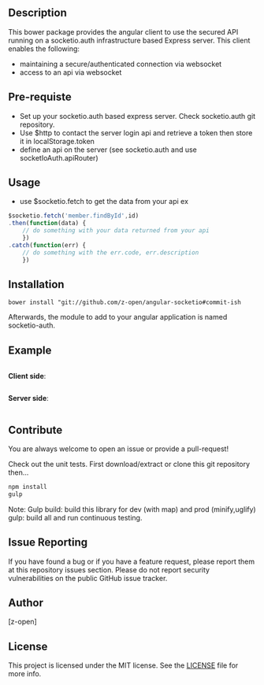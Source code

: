 
## Description
This bower package provides the angular client to use the secured API running on a socketio.auth infrastructure based Express server.
This client enables the following:
- maintaining a secure/authenticated connection via websocket 
- access to an api via websocket


## Pre-requiste
- Set up your socketio.auth based express server. Check socketio.auth git repository.
- Use $http to contact the server login api and retrieve a token then store it in localStorage.token
- define an api on the server (see socketio.auth and use socketIoAuth.apiRouter)

## Usage
- use $socketio.fetch to get the data from your api
ex
```javascript
$socketio.fetch('member.findById',id)
.then(function(data) {
    // do something with your data returned from your api
    })
.catch(function(err) {
    // do something with the err.code, err.description
    })
```

## Installation

```
bower install "git://github.com/z-open/angular-socketio#commit-ish
```
Afterwards, the module to add to your angular application is named socketio-auth.

## Example 
```javascript
```

__Client side__:

```javascript
```
__Server side__:
```javascript
```



## Contribute

You are always welcome to open an issue or provide a pull-request!

Check out the unit tests.
First download/extract or clone this git repository then...
```bash
npm install
gulp
```
Note:
Gulp build: build this library for dev (with map) and prod (minify,uglify)
gulp: build all and run continuous testing.
## Issue Reporting


If you have found a bug or if you have a feature request, please report them at this repository issues section. Please do not report security vulnerabilities on the public GitHub issue tracker. 

## Author

[z-open]

## License

This project is licensed under the MIT license. See the [LICENSE](LICENSE) file for more info.
